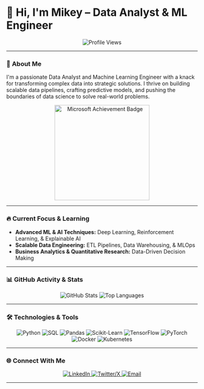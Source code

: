 # 👋 Hi, I'm Mikey – Data Analyst & ML Engineer

<div align="center">
  <!-- Remove hero image for now -->
  
  <img src="https://komarev.com/ghpvc/?username=MarsX-2002&color=blueviolet" alt="Profile Views" />
  
</div>

---

### 📌 **About Me**

I'm a passionate Data Analyst and Machine Learning Engineer with a knack for transforming complex data into strategic solutions. I thrive on building scalable data pipelines, crafting predictive models, and pushing the boundaries of data science to solve real-world problems.

<div align="center">
  <a href="https://learn.microsoft.com/api/achievements/share/en-gb/MirjalolShavkatov-8998/YQXD24ZR?sharingId=F08EACC1D441417C" target="_blank">
    <img src="https://learn.microsoft.com/api/achievements/share/en-gb/MirjalolShavkatov-8998/YQXD24ZR?sharingId=F08EACC1D441417C" alt="Microsoft Achievement Badge" width="250" />
  </a>
</div>

---

### 🔥 **Current Focus & Learning**

- **Advanced ML & AI Techniques:** Deep Learning, Reinforcement Learning, & Explainable AI  
- **Scalable Data Engineering:** ETL Pipelines, Data Warehousing, & MLOps  
- **Business Analytics & Quantitative Research:** Data-Driven Decision Making

---

### 📊 **GitHub Activity & Stats**

<div align="center">
  <img src="https://github-readme-stats-sigma-five.vercel.app/api?username=MarsX-2002&show_icons=true&theme=tokyonight&hide_border=true" alt="GitHub Stats" />
  
  <img src="https://github-readme-stats-sigma-five.vercel.app/api/top-langs/?username=MarsX-2002&layout=compact&theme=tokyonight&hide_border=true" alt="Top Languages" />
</div>

---

### 🛠️ **Technologies & Tools**

<p align="center">
  <img src="https://img.shields.io/badge/-Python-3776AB?style=flat&logo=python&logoColor=white" alt="Python" />
  <img src="https://img.shields.io/badge/-SQL-4479A1?style=flat&logo=mysql&logoColor=white" alt="SQL" />
  <img src="https://img.shields.io/badge/-Pandas-150458?style=flat&logo=pandas&logoColor=white" alt="Pandas" />
  <img src="https://img.shields.io/badge/-Scikit--Learn-F7931E?style=flat&logo=scikit-learn&logoColor=white" alt="Scikit-Learn" />
  <img src="https://img.shields.io/badge/-TensorFlow-FF6F00?style=flat&logo=tensorflow&logoColor=white" alt="TensorFlow" />
  <img src="https://img.shields.io/badge/-PyTorch-EE4C2C?style=flat&logo=pytorch&logoColor=white" alt="PyTorch" />
  <img src="https://img.shields.io/badge/-Docker-2496ED?style=flat&logo=docker&logoColor=white" alt="Docker" />
  <img src="https://img.shields.io/badge/-Kubernetes-326CE5?style=flat&logo=kubernetes&logoColor=white" alt="Kubernetes" />
</p>

---

### 🌐 **Connect With Me**

<p align="center">
  <a href="https://www.linkedin.com/in/mirjalol-shavkatov/">
    <img src="https://img.shields.io/badge/LinkedIn-%230A66C2.svg?style=flat&logo=linkedin&logoColor=white" alt="LinkedIn" />
  </a>
  <a href="https://x.com/mickeyfounder">
    <img src="https://img.shields.io/badge/X-%231DA1F2.svg?style=flat&logo=twitter&logoColor=white" alt="Twitter/X" />
  </a>
  <a href="mailto:your-email@example.com">
    <img src="https://img.shields.io/badge/Email-D14836?style=flat&logo=gmail&logoColor=white" alt="Email" />
  </a>
</p>

---

